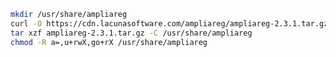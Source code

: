 ﻿```sh
mkdir /usr/share/ampliareg
curl -O https://cdn.lacunasoftware.com/ampliareg/ampliareg-2.3.1.tar.gz
tar xzf ampliareg-2.3.1.tar.gz -C /usr/share/ampliareg
chmod -R a=,u+rwX,go+rX /usr/share/ampliareg
```
